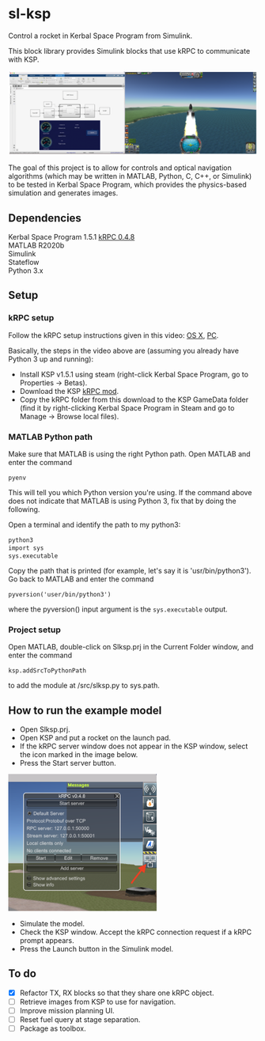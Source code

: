 # sl-ksp
Control a rocket in Kerbal Space Program from Simulink.

This block library provides Simulink blocks that use kRPC to communicate with KSP.

<p float = "left">
    <img src="doc/images/slkspsidebyside.png" width = "800"/>
</p>

The goal of this project is to allow for controls and optical navigation
algorithms (which may be written in MATLAB, Python, C, C++, or Simulink)
to be tested in Kerbal Space Program, which provides the physics-based
simulation and generates images.

## Dependencies
Kerbal Space Program 1.5.1
[kRPC 0.4.8](https://krpc.github.io/krpc)  
MATLAB R2020b  
Simulink  
Stateflow  
Python 3.x


## Setup

### kRPC setup
Follow the kRPC setup instructions given in this video:
[OS X](https://www.youtube.com/watch?v=x6wdnge-hZU&t=0s),
[PC](https://www.youtube.com/watch?v=RQzWri_K_UY).  

Basically, the steps in the video above are (assuming you already have
Python 3 up and running):  
- Install KSP v1.5.1 using steam (right-click Kerbal Space Program, go to
Properties -> Betas).  
- Download the KSP [kRPC mod](https://spacedock.info/mod/69/kRPC).  
- Copy the kRPC folder from this download to the KSP GameData folder (find
it by right-clicking Kerbal Space Program in Steam and go to Manage ->
Browse local files).  

### MATLAB Python path
Make sure that MATLAB is using the right Python path. Open MATLAB and
enter the command  
```
pyenv
```
This will tell you which Python version you're using.
If the command above does not indicate that MATLAB is using Python 3, fix that
by doing the following.

Open a terminal and identify the path to my python3:  
```
python3
import sys
sys.executable
```
Copy the path that is printed (for example, let's say it is
'usr/bin/python3').  
Go back to MATLAB and enter the command  
```
pyversion('user/bin/python3')  
```
where the pyversion() input argument is the `sys.executable` output.

### Project setup
Open MATLAB, double-click on Slksp.prj in the Current Folder window, and
enter the command  
```
ksp.addSrcToPythonPath  
```
to add the module at /src/slksp.py to sys.path.

## How to run the example model

- Open Slksp.prj.  
- Open KSP and put a rocket on the launch pad.
- If the kRPC server window does not appear in the KSP window, select the
icon marked in the image below.
- Press the Start server button.  

<p float = "left">
    <img src="doc/images/start-krpc-server-menu.png" width = "300"/>
</p>

- Simulate the model.
- Check the KSP window. Accept the kRPC connection request if a kRPC prompt
appears.  
- Press the Launch button in the Simulink model.

## To do
- [x] Refactor TX, RX blocks so that they share one kRPC object.
- [ ] Retrieve images from KSP to use for navigation.
- [ ] Improve mission planning UI.
- [ ] Reset fuel query at stage separation.
- [ ] Package as toolbox.
